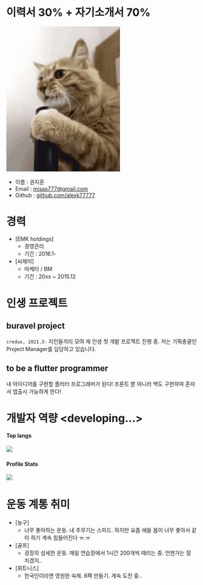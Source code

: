# 이력서 30% + 자기소개서 70% 

<img src = "funny_cat.gif">

* 이름 : 권지훈
* Email : misas777@gmail.com
* Github : [github.com/alexk77777](https://github.com/alexk77777/firstrepo)

# 경력
* [EMK holdings]
    - 경영관리
    - 기간 : 2016.1-
* [씨제이]
    - 마케터 / BM
    - 기간 : 20xx ~ 2015.12

# 인생 프로젝트
## buravel project
`credux, 2021.3-`
 지인들끼리 모여 제 인생 첫 개발 프로젝트 진행 중. 저는 기획총괄인 Project Manager를 담당하고 있습니다.

## to be a flutter programmer
 내 아이디어를 구현할 플러터 프로그래머가 된다!
 프론트 뿐 아니라 백도 구현하여 혼자서 앱출시 가능하게 한다!

# 개발자 역량 <developing...>
<h4>Top langs</h4>

 <a>
    <img src="https://github-readme-stats.vercel.app/api/top-langs/?username=alexk77777">
  </a>
<h4>Profile Stats</h4>
 <a>
    <img src="https://github-readme-stats.vercel.app/api?username=alexk77777&show_icons=true&theme=radical">
  </a>

# 운동 계통 취미
* [농구]
    - 너무 좋아하는 운동. 내 주무기는 스피드.
       하지만 요즘 애들 몸이 너무 좋아서 같이 하기 계속 힘들어진다 ㅠ.ㅠ
* [골프]
    - 굉장히 섬세한 운동. 매일 연습장에서 1시간 200개씩 때리는 중. 언젠가는 잘 치겠지..
* [휘트니스]
    - 한국인이라면 영원한 숙제. 6팩 만들기. 계속 도전 중..


